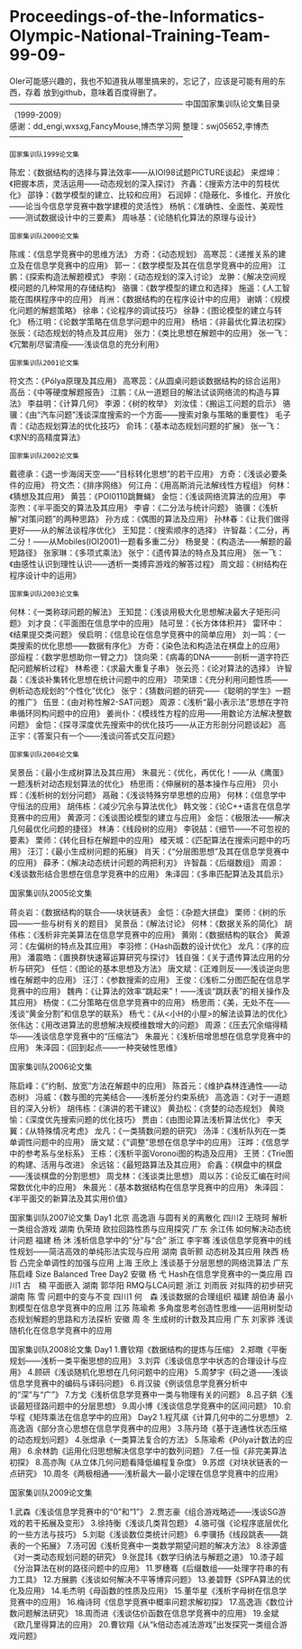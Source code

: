 # Proceedings-of-the-Informatics-Olympic-National-Training-Team-99-09-
OIer可能感兴趣的，我也不知道我从哪里搞来的，忘记了，应该是可能有用的东西，存着
放到github，意味着百度得删了。
——————————————————————
       中国国家集训队论文集目录（1999-2009）    
       感谢：dd_engi,wxsxg,FancyMouse,博杰学习网
       整理：swj05652,李博杰
——————————————————————

	国家集训队1999论文集 

陈宏：《数据结构的选择与算法效率——从IOI98试题PICTURE谈起》
来煜坤：《把握本质，灵活运用——动态规划的深入探讨》
齐鑫：《搜索方法中的剪枝优化》
邵铮：《数学模型的建立、比较和应用》
石润婷：《隐蔽化、多维化、开放化——论当今信息学竞赛中数学建模的灵活性》
杨帆：《准确性、全面性、美观性——测试数据设计中的三要素》
周咏基：《论随机化算法的原理与设计》



	国家集训队2000论文集 

陈彧：《信息学竞赛中的思维方法》
方奇：《动态规划》
高寒蕊：《递推关系的建立及在信息学竞赛中的应用》
郭一：《数学模型及其在信息学竞赛中的应用》
江鹏：《探索构造法解题模式》
李刚：《动态规划的深入讨论》
龙翀：《解决空间规模问题的几种常用的存储结构》
骆骥：《数学模型的建立和选择》
施遥：《人工智能在围棋程序中的应用》
肖洲：《数据结构的在程序设计中的应用》
谢婧：《规模化问题的解题策略》
徐串：《论程序的调试技巧》
徐静：《图论模型的建立与转化》
杨江明：《论数学策略在信息学问题中的应用》
杨培：《非最优化算法初探》
张辰：《动态规划的特点及其应用》
张力：《类比思想在解题中的应用》
张一飞：《冗繁削尽留清瘦——浅谈信息的充分利用》 



	国家集训队2001论文集 

符文杰：《Pólya原理及其应用》
高寒蕊：《从圆桌问题谈数据结构的综合运用》
高岳：《中等硬度解题报告》
江鹏：《从一道题目的解法试谈网络流的构造与算法》
李益明：《计算几何》
李源：《树的枚举》
刘汝佳：《搬运工问题的启示》
骆骥：《由“汽车问题”浅谈深度搜索的一个方面——搜索对象与策略的重要性》
毛子青：《动态规划算法的优化技巧》
俞玮：《基本动态规划问题的扩展》
张一飞：《求N!的高精度算法》


	国家集训队2002论文集 

戴德承：《退一步海阔天空——“目标转化思想”的若干应用》
方奇：《浅谈必要条件的应用》
符文杰：《排序网络》
何江舟：《用高斯消元法解线性方程组》
何林：《猜想及其应用》
黄芸：《POI0110跳舞蝇》
金恺：《浅谈网络流算法的应用》
李澎煦：《半平面交的算法及其应用》
李睿：《二分法与统计问题》
骆骥：《浅析解“对策问题”的两种思路》
孙方成：《偶图的算法及应用》
孙林春：《让我们做得更好——从的解法谈程序优化》
王知昆：《搜索顺序的选择》
许智磊：《二分，再二分！——从Mobiles(IOI2001)一题看多重二分》
杨旻旻：《构造法——解题的最短路径》
张家琳：《多项式乘法》
张宁：《遗传算法的特点及其应用》
张一飞：《由感性认识到理性认识——透析一类搏弈游戏的解答过程》
周文超：《树结构在程序设计中的运用》


	国家集训队2003论文集 

何林：《一类称球问题的解法》
王知昆：《浅谈用极大化思想解决最大子矩形问题》
刘才良：《平面图在信息学中的应用》
陆可昱：《长方体体积并》
雷环中：《结果提交类问题》
侯启明：《信息论在信息学竞赛中的简单应用》
刘一鸣：《一类搜索的优化思想——数据有序化》
方奇：《染色法和构造法在棋盘上的应用》
邵烜程：《数学思想助你一臂之力》
饶向荣：《病毒的DNA———剖析一道字符匹配问题解析过程》
林希德：《求最大重复子串》
张云亮：《论对算法的选择》
许智磊：《浅谈补集转化思想在统计问题中的应用》
项荣璟：《充分利用问题性质——例析动态规划的“个性化”优化》
张宁：《猜数问题的研究——《聪明的学生》一题的推广》
伍昱：《由对称性解2-SAT问题》
周源：《浅析“最小表示法”思想在字符串循环同构问题中的应用》
姜尚仆：《模线性方程的应用——用数论方法解决整数问题》
金恺：《探寻深度优先搜索中的优化技巧——从正方形剖分问题谈起》
高正宇：《答案只有一个——浅谈问答式交互问题》 


	国家集训队2004论文集 

吴景岳：《最小生成树算法及其应用》
朱晨光：《优化，再优化！——从《鹰蛋》一题浅析对动态规划算法的优化》
杨思雨：《伸展树的基本操作与应用》
贝小辉：《浅析树的划分问题》
鬲融：《浅谈特殊穷举思想的应用》
何林：《信息学中守恒法的应用》
胡伟栋：《减少冗余与算法优化》
韩文弢：《论C++语言在信息学竞赛中的应用》
黄源河：《浅谈图论模型的建立与应用》
金恺：《极限法——解决几何最优化问题的捷径》
林涛：《线段树的应用》
李锐喆：《细节——不可忽视的要素》
栗师：《转化目标在解题中的应用》
楼天城：《匹配算法在搜索问题中的巧用》
汪汀：《最小生成树问题的拓展》
肖天：《“分层图思想”及其在信息学竞赛中的应用》
薛矛：《解决动态统计问题的两把利刃》
许智磊：《后缀数组》
周源：《浅谈数形结合思想在信息学竞赛中的应用》
朱泽园：《多串匹配算法及其启示》


国家集训队2005论文集 

蒋炎岩：《数据结构的联合——块状链表》
金恺：《杂题大拼盘》
栗师：《树的乐园——一些与树有关的题目》
吴景岳：《解法讨论》
何林：《数据关系的简化》
胡伟栋：《浅析非完美算法在信息学竞赛中的应用》
黄刚：《数据结构的联合》
黄源河：《左偏树的特点及其应用》
李羽修：《Hash函数的设计优化》
龙凡：《序的应用》
潘震皓：《置换群快速幂运算研究与探讨》
钱自强：《关于遗传算法应用的分析与研究》
任恺：《图论的基本思想及方法》
唐文斌：《正难则反——浅谈逆向思维在解题中的应用》
汪汀：《参数搜索的应用》
王俊：《浅析二分图匹配在信息学竞赛中的应用》
魏冉：《让算法的效率“跳起来”！——浅谈“跳跃表”的相关操作及其应用》
杨俊：《二分策略在信息学竞赛中的应用》
杨思雨：《美，无处不在——浅谈“黄金分割”和信息学的联系》
杨弋：《从<小H的小屋>的解法谈算法的优化》
张伟达：《用改进算法的思想解决规模维数增大的问题》
周源：《压去冗余缩得精华——浅谈信息学竞赛中的“压缩法”》
朱晨光：《浅析倍增思想在信息学竞赛中的应用》
朱泽园：《回到起点——一种突破性思维》


国家集训队2006论文集 

陈启峰：《“约制、放宽”方法在解题中的应用》
陈首元：《维护森林连通性——动态树》
冯威：《数与图的完美结合——浅析差分约束系统》
高逸涵：《对于一道题目的深入分析》
胡伟栋：《演讲的若干建议》
黄劲松：《贪婪的动态规划》
黄晓愉：《深度优先搜索问题的优化技巧》
贾由：《由图论算法浅析算法优化》
李天翼：《从特殊情况考虑》
龙凡：《一类猜数问题的研究》
汤泽：《浅析队列在一类单调性问题中的应用》
唐文斌：《“调整”思想在信息学中的应用》
汪晔：《信息学中的参考系与坐标系》
王栋：《浅析平面Voronoi图的构造及应用》
王赟：《Trie图的构建、活用与改进》
余远铭：《最短路算法及其应用》
俞鑫：《棋盘中的棋盘——浅谈棋盘的分割思想》
周戈林：《浅谈类比思想》
周以苏：《论反汇编在时间常数优化中的应用》
朱晨光：《基本数据结构在信息学竞赛中的应用》
朱泽园：《半平面交的新算法及其实用价值》



国家集训队2007论文集 
Day1
北京 	高逸涵 	与圆有关的离散化
四川2 	王晓珂 	解析一类组合游戏
湖南 	仇荣琦 	欧拉回路性质与应用探究
广东 	余江伟 	如何解决动态统计问题
福建 	杨  沐 	浅析信息学中的“分”与“合”
浙江 	李宇骞 	浅谈信息学竞赛中的线性规划——简洁高效的单纯形法实现与应用
湖南 	袁昕颢 	动态树及其应用
陕西 	杨  哲 	凸完全单调性的加强与应用
上海 	王欣上 	浅谈基于分层思想的网络流算法
广东 	陈启峰 	Size Balanced Tree
Day2
安徽 	杨  弋 	Hash在信息学竞赛中的一类应用
四川1 	古　楠 	平面嵌入
湖南 	郭华阳 	RMQ与LCA问题
浙江 	刘雨辰 	对拟阵的初步研究
湖南 	陈  雪 	问题中的变与不变
四川1 	何　森 	浅谈数据的合理组织
福建 	胡伯涛 	最小割模型在信息学竞赛中的应用
江苏 	陈瑜希 	多角度思考创造性思维——运用树型动态规划解题的思路和方法探析
安徽 	周  冬 	生成树的计数及其应用
广东 	刘家骅 	浅谈随机化在信息学竞赛中的应用


国家集训队2008论文集 
Day1
1.曹钦翔《数据结构的提炼与压缩》
2.郑暾《平衡规划——浅析一类平衡思想的应用》
3.刘弈《浅谈信息学中状态的合理设计与应用》
4.顾研《浅谈随机化思想在几何问题中的应用》
5.周梦宇《码之道——浅谈信息学竞赛中的编码与译码问题》
6.肖汉骏《例谈信息学竞赛分析中的“深”与“广”》
7.方戈《浅析信息学竞赛中一类与物理有关的问题》
8.吕子鉷《浅谈最短径路问题中的分层思想》
9.周小博《浅谈信息学竞赛中的区间问题》
10.俞华程《矩阵乘法在信息学中的应用》
Day2
1.程芃祺《计算几何中的二分思想》
2.高逸涵《部分贪心思想在信息学竞赛中的应用》
3.陈丹琦《基于连通性状态压缩的动态规划问题》
4.张煜承《一类算法复合的方法》
5.陈瑜希《Pólya计数法的应用》
6.余林韵《运用化归思想解决信息学中的数列问题》
7.任一恒《非完美算法初探》
8.高亦陶《从立体几何问题看降低编程复杂度》
9.苏煜《对块状链表的一点研究》
10.周冬《两极相通——浅析最大—最小定理在信息学竞赛中的应用》


  国家集训队2009论文集

1.武森《浅谈信息学竞赛中的“0”和“1”》
2.贾志豪《组合游戏略述——浅谈SG游戏的若干拓展及变形》
3.徐持衡《浅谈几类背包题》
4.骆可强《论程序底层优化的一些方法与技巧》
5.刘聪《浅谈数位类统计问题》
6.李骥扬《线段跳表——跳表的一个拓展》
7.汤可因《浅析竞赛中一类数学期望问题的解决方法》
8.徐源盛《对一类动态规划问题的研究》
9.张昆玮《数学归纳法与解题之道》
10.漆子超《分治算法在树的路径问题中的应用》
11.罗穗骞《后缀数组——处理字符串的有力工具》
12.方展鹏《浅谈如何解决不平等博弈问题》
13.姜碧野《SPFA算法的优化及应用》
14.毛杰明《母函数的性质及应用》
15.董华星《浅析字母树在信息学竞赛中的应用》
16.梅诗珂《信息学竞赛中概率问题求解初探》
17.高逸涵《数位计数问题解法研究》
18.周而进《浅谈估价函数在信息学竞赛中的应用》
19.金斌《欧几里得算法的应用》
20.曹钦翔《从“k倍动态减法游戏”出发探究一类组合游戏问题》

